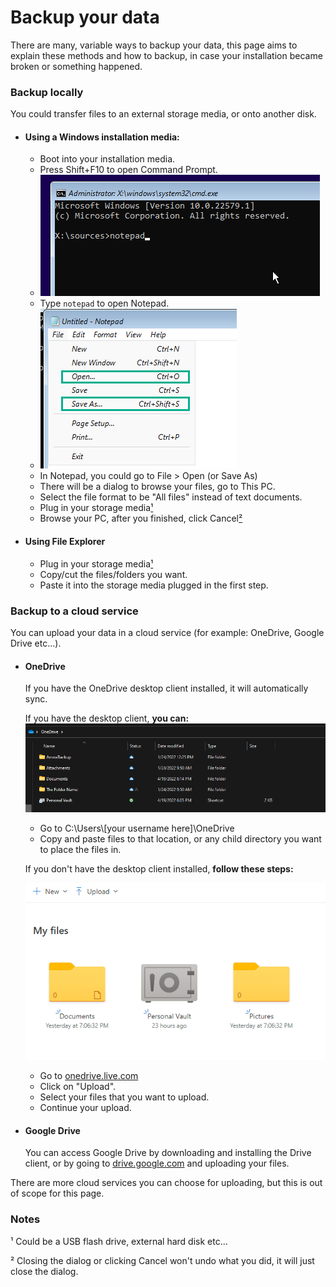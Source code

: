 # Backup your data

There are many, variable ways to backup your data, this page aims to explain these methods and how to backup, in case your installation became broken or something happened.

### Backup locally

You could transfer files to an external storage media, or onto another disk.

- #### Using a Windows installation media:
  - Boot into your installation media.
  - Press Shift+F10 to open Command Prompt.
  - ![Image](./img/backup/cmd-notepad-type.png)
  - Type `notepad` to open Notepad.
  - ![Image](./img/backup/open-save-menu.png)
  - In Notepad, you could go to File > Open (or Save As)
  - There will be a dialog to browse your files, go to This PC.
  - Select the file format to be "All files" instead of text documents.
  - Plug in your storage media[¹](#notes)
  - Browse your PC, after you finished, click Cancel[²](#notes)

- #### Using File Explorer
  - Plug in your storage media[¹](#notes)
  - Copy/cut the files/folders you want.
  - Paste it into the storage media plugged in the first step.

### Backup to a cloud service

You can upload your data in a cloud service (for example: OneDrive, Google Drive etc...).

- #### OneDrive
  If you have the OneDrive desktop client installed, it will automatically sync.
  
  If you have the desktop client, **you can:**
  ![Image](./img/backup/onedrive-file-explorer-image.png)
  
  - Go to C:\Users\\[your username here]\OneDrive
  - Copy and paste files to that location, or any child directory you want to place the files in.
  
  If you don't have the desktop client installed, **follow these steps:**
  
  ![Image](./img/backup/onedrive-online.png)
  
  - Go to [onedrive.live.com](https://onedrive.live.com)
  - Click on "Upload".
  - Select your files that you want to upload.
  - Continue your upload.

- #### Google Drive
  You can access Google Drive by downloading and installing the Drive client, or by going to [drive.google.com](https://drive.google.com) and uploading your files.
  
There are more cloud services you can choose for uploading, but this is out of scope for this page.

### Notes

¹ Could be a USB flash drive, external hard disk etc...

² Closing the dialog or clicking Cancel won't undo what you did, it will just close the dialog.
